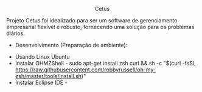 <p align="center" font="20px"> Cetus </p>

Projeto Cetus foi idealizado para ser um software de gerenciamento empresarial flexível e robusto, fornecendo uma solução para os problemas diários.

- Desenvolvimento (Preparação de ambiente):
* Usando Linux Ubuntu
* Instalar OHMZShell - sudo apt-get install zsh curl && sh -c "$(curl -fsSL https://raw.githubusercontent.com/robbyrussell/oh-my-zsh/master/tools/install.sh)"
* Instalar Eclipse IDE - 